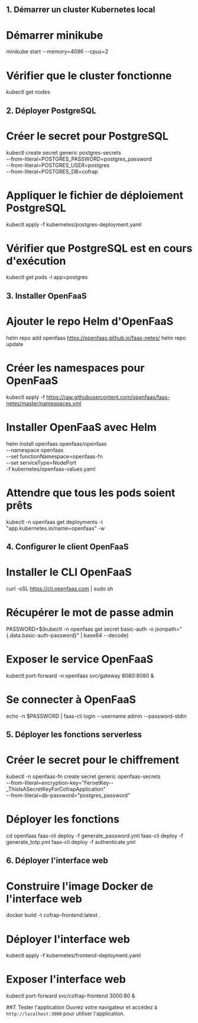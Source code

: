 ## 1. Démarrer un cluster Kubernetes local

# Démarrer minikube

minikube start --memory=4096 --cpus=2

# Vérifier que le cluster fonctionne

kubectl get nodes

## 2. Déployer PostgreSQL

# Créer le secret pour PostgreSQL

kubectl create secret generic postgres-secrets \
 --from-literal=POSTGRES_PASSWORD=postgres_password \
 --from-literal=POSTGRES_USER=postgres \
 --from-literal=POSTGRES_DB=cofrap

# Appliquer le fichier de déploiement PostgreSQL

kubectl apply -f kubernetes/postgres-deployment.yaml

# Vérifier que PostgreSQL est en cours d'exécution

kubectl get pods -l app=postgres

## 3. Installer OpenFaaS

# Ajouter le repo Helm d'OpenFaaS

helm repo add openfaas https://openfaas.github.io/faas-netes/
helm repo update

# Créer les namespaces pour OpenFaaS

kubectl apply -f https://raw.githubusercontent.com/openfaas/faas-netes/master/namespaces.yml

# Installer OpenFaaS avec Helm

helm install openfaas openfaas/openfaas \
 --namespace openfaas \
 --set functionNamespace=openfaas-fn \
 --set serviceType=NodePort \
 -f kubernetes/openfaas-values.yaml

# Attendre que tous les pods soient prêts

kubectl -n openfaas get deployments -l "app.kubernetes.io/name=openfaas" -w

## 4. Configurer le client OpenFaaS

# Installer le CLI OpenFaaS

curl -sSL https://cli.openfaas.com | sudo sh

# Récupérer le mot de passe admin

PASSWORD=$(kubectl -n openfaas get secret basic-auth -o jsonpath="{.data.basic-auth-password}" | base64 --decode)

# Exposer le service OpenFaaS

kubectl port-forward -n openfaas svc/gateway 8080:8080 &

# Se connecter à OpenFaaS

echo -n $PASSWORD | faas-cli login --username admin --password-stdin

## 5. Déployer les fonctions serverless

# Créer le secret pour le chiffrement

kubectl -n openfaas-fn create secret generic openfaas-secrets \
 --from-literal=encryption-key="FernetKey--\_ThisIsASecretKeyForCofrapApplication" \
 --from-literal=db-password="postgres_password"

# Déployer les fonctions

cd openfaas
faas-cli deploy -f generate_password.yml
faas-cli deploy -f generate_totp.yml
faas-cli deploy -f authenticate.yml

## 6. Déployer l'interface web

# Construire l'image Docker de l'interface web

docker build -t cofrap-frontend:latest .

# Déployer l'interface web

kubectl apply -f kubernetes/frontend-deployment.yaml

# Exposer l'interface web

kubectl port-forward svc/cofrap-frontend 3000:80 &

##7. Tester l'application
Ouvrez votre navigateur et accédez à `http://localhost:3000` pour utiliser l'application.
